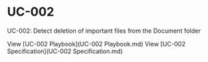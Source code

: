 # UC-002
UС-002: Detect deletion of important files from the Document folder

View [UC-002 Playbook](UC-002 Playbook.md)
View [UC-002 Specification](UC-002 Specification.md)
